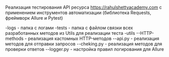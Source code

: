 Реализация тестирования API ресурса https://rahulshettyacademy.com с применением инструментов автоматизации (библиотека Requests, фреймворк Allure и Pytest)

-logs - папка с логами
-tests - папка с файлом связки всех разработанных методов из Utils для реализации теста
-utils
--HTTP-methods - реализация кастомных HTTP-методов
--api.py - реализация методов для отправки запросов
--cheking.py - реализация методов для проверки ответов
--logger.py - настройка правил логирования для Allure
